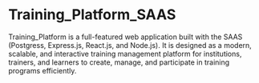 ﻿# Training_Platform_SAAS
Training_Platform is a full-featured web application built with the SAAS (Postgress, Express.js, React.js, and Node.js). It is designed as a modern, scalable, and interactive training management platform for institutions, trainers, and learners to create, manage, and participate in training programs efficiently.
